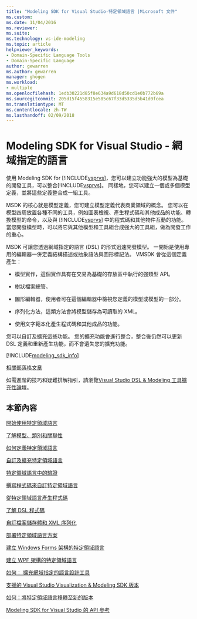 ```yaml
---
title: "Modeling SDK for Visual Studio-特定領域語言 |Microsoft 文件"
ms.custom: 
ms.date: 11/04/2016
ms.reviewer: 
ms.suite: 
ms.technology: vs-ide-modeling
ms.topic: article
helpviewer_keywords:
- Domain-Specific Language Tools
- Domain-Specific Language
author: gewarren
ms.author: gewarren
manager: ghogen
ms.workload:
- multiple
ms.openlocfilehash: 1edb30221d85f8e634a9d618d50cd1e0b772b69a
ms.sourcegitcommit: 205d15f4558315e585c67f33d5335d5b41d0fcea
ms.translationtype: MT
ms.contentlocale: zh-TW
ms.lasthandoff: 02/09/2018
---
```

# <a name="modeling-sdk-for-visual-studio---domain-specific-languages"></a>Modeling SDK for Visual Studio - 網域指定的語言
使用 Modeling SDK for [!INCLUDE[vsprvs](../code-quality/includes/vsprvs_md.md)]，您可以建立功能強大的模型為基礎的開發工具，可以整合[!INCLUDE[vsprvs](../code-quality/includes/vsprvs_md.md)]。 同樣地，您可以建立一個或多個模型定義，並將這些定義整合成一組工具。  
  
 MSDK 的核心就是模型定義，您可建立模型定義代表商業領域的概念。 您可以在模型四周放置各種不同的工具，例如圖表檢視、產生程式碼和其他成品的功能、轉換模型的命令，以及與 [!INCLUDE[vsprvs](../code-quality/includes/vsprvs_md.md)] 中的程式碼和其他物件互動的功能。 當您開發模型時，可以將它與其他模型和工具組合成強大的工具組，做為開發工作的重心。  
  
 MSDK 可讓您透過網域指定的語言 (DSL) 的形式迅速開發模型。 一開始是使用專用的編輯器一併定義結構描述或抽象語法與圖形標記法。 VMSDK 會從這個定義產生：  
  
-   模型實作，這個實作具有在交易為基礎的存放區中執行的強類型 API。  
  
-   樹狀檔案總管。  
  
-   圖形編輯器，使用者可在這個編輯器中檢視您定義的模型或模型的一部分。  
  
-   序列化方法，這類方法會將模型儲存為可讀取的 XML。  
  
-   使用文字範本化產生程式碼和其他成品的功能。  
  
 您可以自訂及擴充這些功能。 您的擴充功能會進行整合，整合後仍然可以更新 DSL 定義和重新產生功能，而不會遺失您的擴充功能。  
  
[!INCLUDE[modeling_sdk_info](includes/modeling_sdk_info.md)]
 
 [相關部落格文章](https://blogs.msdn.microsoft.com/visualstudioalm/tag/code-index/)
  
 如需進階的技巧和疑難排解指引，請瀏覽[Visual Studio DSL & Modeling 工具擴充性論壇](http://go.microsoft.com/fwlink/?LinkID=186074)。  
  
## <a name="in-this-section"></a>本節內容  
 [開始使用特定領域語言](../modeling/getting-started-with-domain-specific-languages.md)  
  
 [了解模型、類別和關聯性](../modeling/understanding-models-classes-and-relationships.md)  
  
 [如何定義特定領域語言](../modeling/how-to-define-a-domain-specific-language.md)  
  
 [自訂及擴充特定領域語言](../modeling/customizing-and-extending-a-domain-specific-language.md)  
  
 [特定領域語言中的驗證](../modeling/validation-in-a-domain-specific-language.md)  
  
 [撰寫程式碼來自訂特定領域語言](../modeling/writing-code-to-customise-a-domain-specific-language.md)  
  
 [從特定領域語言產生程式碼](../modeling/generating-code-from-a-domain-specific-language.md)  
  
 [了解 DSL 程式碼](../modeling/understanding-the-dsl-code.md)  
  
 [自訂檔案儲存體和 XML 序列化](../modeling/customizing-file-storage-and-xml-serialization.md)  
  
 [部署特定領域語言方案](../modeling/deploying-domain-specific-language-solutions.md)  
  
 [建立 Windows Forms 架構的特定領域語言](../modeling/creating-a-windows-forms-based-domain-specific-language.md)  
  
 [建立 WPF 架構的特定領域語言](../modeling/creating-a-wpf-based-domain-specific-language.md)  
  
 [如何︰ 擴充網域指定的語言設計工具](../modeling/how-to-extend-the-domain-specific-language-designer.md)  
  
 [支援的 Visual Studio Visualization & Modeling SDK 版本](../modeling/supported-visual-studio-editions-for-visualization-amp-modeling-sdk.md)  
  
 [如何：將特定領域語言移轉至新的版本](../modeling/how-to-migrate-a-domain-specific-language-to-a-new-version.md)  
  
 [Modeling SDK for Visual Studio 的 API 參考](../modeling/api-reference-for-modeling-sdk-for-visual-studio.md)
